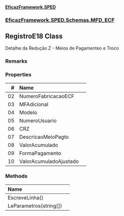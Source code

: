 #### [EficazFramework.SPED](EficazFrameworkSPED.md 'EficazFramework SPED')
### [EficazFramework.SPED.Schemas.MFD_ECF](EficazFramework.SPED.Schemas.MFD_ECF.md 'EficazFramework.SPED.Schemas.MFD_ECF')

## RegistroE18 Class

Detalhe da Redução Z - Meios de Pagamenteo e Troco

### Remarks
### Properties

| # | Name | |
| ---: | :--- | :--- |
| 02 | NumeroFabricacaoECF |  |
| 03 | MFAdicional |  |
| 04 | Modelo |  |
| 05 | NumeroUsuario |  |
| 06 | CRZ |  |
| 07 | DescricaoMeioPagto |  |
| 08 | ValorAcumulado |  |
| 09 | FormaPagamento |  |
| 10 | ValorAcumuladoAjustado |  |
### Methods

| Name | |
| :--- | :--- |
| EscreveLinha() |  |
| LeParametros(string[]) |  |
